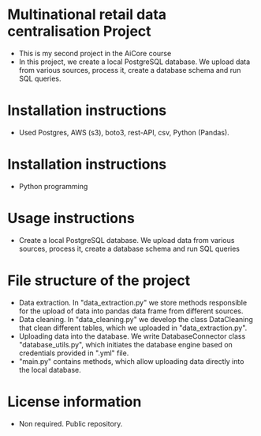 
# Multinational retail data centralisation Project
- This is my second project in the AiCore course
- In this project, we create a local PostgreSQL database. We upload data from various sources, process it, create a database schema and run SQL queries. 

# Installation instructions
- Used Postgres, AWS (s3), boto3, rest-API, csv, Python (Pandas).

# Installation instructions
- Python programming

# Usage instructions
- Create a local PostgreSQL database. We upload data from various sources, process it, create a database schema and run SQL queries

# File structure of the project
- Data extraction. In "data_extraction.py" we store methods responsible for the upload of data into pandas data frame from different sources.
- Data cleaning. In "data_cleaning.py" we develop the class DataCleaning that clean different tables, which we uploaded in "data_extraction.py".
- Uploading data into the database. We write DatabaseConnector class "database_utils.py", which initiates the database engine based on credentials provided in ".yml" file.
- "main.py" contains methods, which allow uploading data directly into the local database. 

# License information
- Non required. Public repository.
